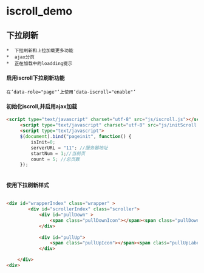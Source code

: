 iscroll_demo
============

下拉刷新
-----

    *  下拉刷新和上拉加载更多功能
    *  ajax分页
    *  正在加载中的loadding提示

####  启用iscroll下拉刷新功能
  
    在‘data-role="page"‘上使用‘data-iscroll="enable"‘
    
####  初始化iscroll,并启用ajax加载
  
   ```html
   <script type="text/javascript" charset="utf-8" src="js/iscroll.js"></script>
		<script type="text/javascript" charset="utf-8" src="js/initScroll.js"></script>
		<script type="text/javascript">
		$(document).bind("pageinit", function() {
			isInit=0;
			serverURL = "11"; //服务器地址
			startNum = 1;//当前页
			count = 5; //总页数
		});
		
   ````
   
#### 使用下拉刷新样式

```html

<div id="wrapperIndex" class="wrapper" >
		<div id="scrollerIndex" class="scroller">
			<div id="pullDown" >
				<span class="pullDownIcon"></span><span class="pullDownLabel">下拉刷新...</span>
			</div>
			
			<div id="pullUp">
				<span class="pullUpIcon"></span><span class="pullUpLabel">上拉加载更多...</span>
			</div>

	</div>
<div>
```

    
